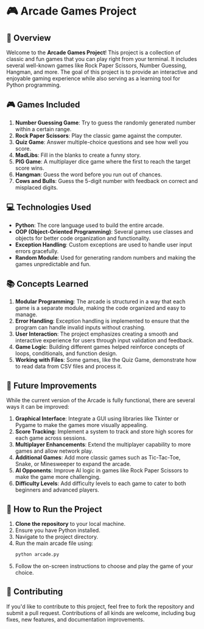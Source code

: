 # 🎮 Arcade Games Project

## 📜 Overview

Welcome to the **Arcade Games Project**! This project is a collection of classic and fun games that you can play right from your terminal. It includes several well-known games like Rock Paper Scissors, Number Guessing, Hangman, and more. The goal of this project is to provide an interactive and enjoyable gaming experience while also serving as a learning tool for Python programming.

## 🎮 Games Included
1. **Number Guessing Game**: Try to guess the randomly generated number within a certain range.
2. **Rock Paper Scissors**: Play the classic game against the computer.
3. **Quiz Game**: Answer multiple-choice questions and see how well you score.
4. **MadLibs**: Fill in the blanks to create a funny story.
5. **PIG Game**: A multiplayer dice game where the first to reach the target score wins.
6. **Hangman**: Guess the word before you run out of chances.
7. **Cows and Bulls**: Guess the 5-digit number with feedback on correct and misplaced digits.

## 💻 Technologies Used

- **Python**: The core language used to build the entire arcade.
- **OOP (Object-Oriented Programming)**: Several games use classes and objects for better code organization and functionality.
- **Exception Handling**: Custom exceptions are used to handle user input errors gracefully.
- **Random Module**: Used for generating random numbers and making the games unpredictable and fun.

## 📚 Concepts Learned

1. **Modular Programming**: The arcade is structured in a way that each game is a separate module, making the code organized and easy to manage.
2. **Error Handling**: Exception handling is implemented to ensure that the program can handle invalid inputs without crashing.
3. **User Interaction**: The project emphasizes creating a smooth and interactive experience for users through input validation and feedback.
4. **Game Logic**: Building different games helped reinforce concepts of loops, conditionals, and function design.
5. **Working with Files**: Some games, like the Quiz Game, demonstrate how to read data from CSV files and process it.

## 🚀 Future Improvements

While the current version of the Arcade is fully functional, there are several ways it can be improved:

1. **Graphical Interface**: Integrate a GUI using libraries like Tkinter or Pygame to make the games more visually appealing.
2. **Score Tracking**: Implement a system to track and store high scores for each game across sessions.
3. **Multiplayer Enhancements**: Extend the multiplayer capability to more games and allow network play.
4. **Additional Games**: Add more classic games such as Tic-Tac-Toe, Snake, or Minesweeper to expand the arcade.
5. **AI Opponents**: Improve AI logic in games like Rock Paper Scissors to make the game more challenging.
6. **Difficulty Levels**: Add difficulty levels to each game to cater to both beginners and advanced players.

## 📝 How to Run the Project

1. **Clone the repository** to your local machine.
2. Ensure you have Python installed.
3. Navigate to the project directory.
4. Run the main arcade file using:
   ```bash
   python arcade.py
   ```
5. Follow the on-screen instructions to choose and play the game of your choice.

## 🤝 Contributing

If you'd like to contribute to this project, feel free to fork the repository and submit a pull request. Contributions of all kinds are welcome, including bug fixes, new features, and documentation improvements.
